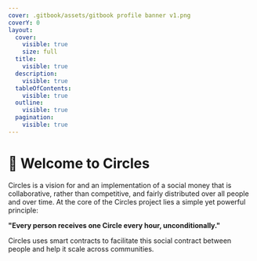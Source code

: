 ```yaml
---
cover: .gitbook/assets/gitbook profile banner v1.png
coverY: 0
layout:
  cover:
    visible: true
    size: full
  title:
    visible: true
  description:
    visible: true
  tableOfContents:
    visible: true
  outline:
    visible: true
  pagination:
    visible: true
---
```


# 👋 Welcome to Circles

Circles is a vision for and an implementation of a social money that is collaborative, rather than competitive, and fairly distributed over all people and over time. At the core of the Circles project lies a simple yet powerful principle:

**"Every person receives one Circle every hour, unconditionally."**

Circles uses smart contracts to facilitate this social contract between people and help it scale across communities.

